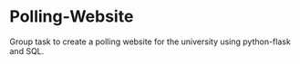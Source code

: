 # Polling-Website
Group task to create a polling website for the university using python-flask and SQL.
